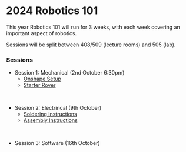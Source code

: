 # 2024 Robotics 101

This year Robotics 101 will run for 3 weeks, with each week covering an important aspect of robotics.

Sessions will be split between 408/509 (lecture rooms) and 505 (lab).

<!-- ![finished-robot](/2024-Winter/Images/finished-robot.jpg) -->

### Sessions
* Session 1: Mechanical (2nd October 6:30pm)
    * [Onshape Setup](/2024-Autumn/onshape-setup.md)
    * [Starter Rover](https://cad.onshape.com/documents/9ed16fdbcc1bb90a977345da/w/474382fba67d4ab6acd1500d/e/99636254c295bb40e0c4a0bb)
<br>

* Session 2: Electrincal (9th October)
    * [Soldering Instructions](/2024-Autumn/Soldering.md)
    * [Assembly Instructions](/2024-Autumn/assembly-instructions.md)
<br>

* Session 3: Software (16th October)